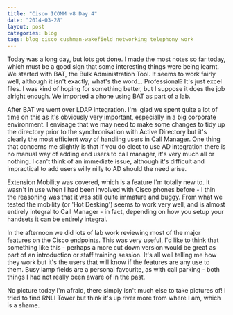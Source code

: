 ```yaml
---
title: "Cisco ICOMM v8 Day 4"
date: "2014-03-28"
layout: post
categories: blog
tags: blog cisco cushman-wakefield networking telephony work
---
```


Today was a long day, but lots got done. I made the most notes so far today, which must be a good sign that some interesting things were being learnt. We started with BAT, the Bulk Administration Tool. It seems to work fairly well, although it isn't exactly, what's the word... Professional? It's just excel files. I was kind of hoping for something better, but I suppose it does the job alright enough. We imported a phone using BAT as part of a lab.

After BAT we went over LDAP integration. I'm  glad we spent quite a lot of time on this as it's obviously very important, especially in a big corporate environment. I envisage that we may need to make some changes to tidy up the directory prior to the synchronisation with Active Directory but it's clearly the most efficient way of handling users in Call Manager. One thing that concerns me slightly is that if you do elect to use AD integration there is no manual way of adding end users to call manager, it's very much all or nothing. I can't think of an immediate issue, although it's difficult and impractical to add users willy nilly to AD should the need arise.

Extension Mobility was covered, which is a feature I'm totally new to. It wasn't in use when I had been involved with Cisco phones before - I thin the reasoning was that it was still quite immature and buggy. From what we tested the mobility (or 'Hot Desking') seems to work very well, and is almost entirely integral to Call Manager - in fact, depending on how you setup your handsets it can be entirely integral.

In the afternoon we did lots of lab work reviewing most of the major features on the Cisco endpoints. This was very useful, I'd like to think that something like this - perhaps a more cut down version would be great as part of an introduction or staff training session. It's all well telling me how they work but it's the users that will know if the features are any use to them. Busy lamp fields are a personal favourite, as with call parking - both things I had not really been aware of in the past.

No picture today I'm afraid, there simply isn't much else to take pictures of! I tried to find RNLI Tower but think it's up river more from where I am, which is a shame.
